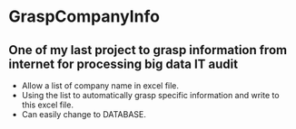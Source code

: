 # GraspCompanyInfo

## One of my last project to grasp information from internet for processing big data IT audit
* Allow a list of company name in excel file.
* Using the list to automatically grasp specific information and write to this excel file.
* Can easily change to DATABASE.

